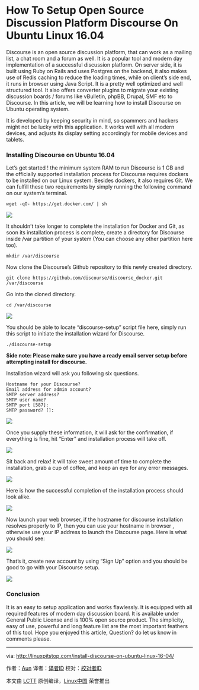 How To Setup Open Source Discussion Platform Discourse On Ubuntu Linux 16.04
===============================================================================

Discourse is an open source discussion platform, that can work as a mailing list, a chat room and a forum as well. It is a popular tool and modern day implementation of a successful discussion platform. On server side, it is built using Ruby on Rails and uses Postgres on the backend, it also makes use of Redis caching to reduce the loading times, while on client’s side end, it runs in browser using Java Script. It is a pretty well optimized and well structured tool. It also offers converter plugins to migrate your existing discussion boards / forums like  vBulletin, phpBB, Drupal, SMF etc to Discourse. In this article, we will be learning how to install Discourse on Ubuntu operating system.

It is developed by keeping security in mind, so spammers and hackers might not be lucky with this application. It works well with all modern devices, and adjusts its display setting accordingly for mobile devices and tablets.

### Installing Discourse on Ubuntu 16.04

Let’s get started ! the minimum system RAM to run Discourse is 1 GB and the officially supported installation process for Discourse requires dockers to be installed on our Linux system. Besides dockers, it also requires Git. We can fulfill these two requirements by simply running the following command on our system’s terminal.

```
wget -qO- https://get.docker.com/ | sh
```

![](http://linuxpitstop.com/wp-content/uploads/2016/06/124.png)

It shouldn’t take longer to complete the installation for Docker and Git, as soon its installation process is complete, create a directory for Discourse inside /var partition of your system (You can choose any other partition here too).

```
mkdir /var/discourse 
```

Now clone the Discourse’s Github repository to this newly created directory.

```
git clone https://github.com/discourse/discourse_docker.git /var/discourse
```

Go into the cloned directory.

```
cd /var/discourse
```

![](http://linuxpitstop.com/wp-content/uploads/2016/06/314.png)

You should be able to locate “discourse-setup” script file here, simply run this script to initiate the installation wizard for Discourse.

```
./discourse-setup
```

**Side note: Please make sure  you have a ready email server setup before attempting install for discourse.**

Installation wizard will ask you following six questions.

```
Hostname for your Discourse? 
Email address for admin account? 
SMTP server address? 
SMTP user name? 
SMTP port [587]:
SMTP password? []:
```

![](http://linuxpitstop.com/wp-content/uploads/2016/06/411.png)

Once you supply these information, it will ask for the confirmation, if everything is fine, hit “Enter” and installation process will take off.

![](http://linuxpitstop.com/wp-content/uploads/2016/06/511.png)

Sit back and relax! it will take sweet amount of time to complete the installation,  grab a cup of coffee, and keep an eye for any error messages.

![](http://linuxpitstop.com/wp-content/uploads/2016/06/610.png)

Here is how the successful completion of the installation process should look alike.

![](http://linuxpitstop.com/wp-content/uploads/2016/06/710.png)

Now launch your web browser, if the hostname for discourse installation resolves properly to IP, then you can use your hostname in browser , otherwise use your IP address to launch the Discourse page. Here is what you should see:

![](http://linuxpitstop.com/wp-content/uploads/2016/06/85.png)

That’s it, create new account by using “Sign Up” option and you should be good to go with your Discourse setup.

![](http://linuxpitstop.com/wp-content/uploads/2016/06/106.png)

### Conclusion

It is an easy to setup application and works flawlessly. It is equipped with all required features of modern day discussion board. It is available under General Public License and is 100% open source product. The simplicity, easy of use, powerful and long feature list are the most important feathers of this tool. Hope you enjoyed this article, Question? do let us know in comments please.

--------------------------------------------------------------------------------

via: http://linuxpitstop.com/install-discourse-on-ubuntu-linux-16-04/

作者：[Aun][a]
译者：[译者ID](https://github.com/译者ID)
校对：[校对者ID](https://github.com/校对者ID)

本文由 [LCTT](https://github.com/LCTT/TranslateProject) 原创编译，[Linux中国](https://linux.cn/) 荣誉推出

[a]: http://linuxpitstop.com/author/aun/








